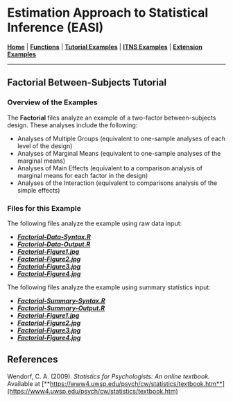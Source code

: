 # Estimation Approach to Statistical Inference (EASI)

[**Home**](https://github.com/cwendorf/EASI/) | 
[**Functions**](https://github.com/cwendorf/EASI/tree/master/A-Functions) | 
[**Tutorial Examples**](https://github.com/cwendorf/EASI/tree/master/B-TutorialExamples) | 
[**ITNS Examples**](https://github.com/cwendorf/EASI/tree/master/C-ITNSExamples) | 
[**Extension Examples**](https://github.com/cwendorf/EASI/tree/master/D-ExtensionExamples)

---

## Factorial Between-Subjects Tutorial

### Overview of the Examples

The **Factorial** files analyze an example of a two-factor between-subjects design. These analyses include the following:

- Analyses of Multiple Groups (equivalent to one-sample analyses of each level of the design)
- Analyses of Marginal Means (equivalent to one-sample analyses of the marginal means)
- Analyses of Main Effects (equivalent to a comparison analysis of marginal means for each factor in the design)
- Analyses of the Interaction (equivalent to comparisons analysis of the simple effects)

### Files for this Example

The following files analyze the example using raw data input:

- [**_Factorial-Data-Syntax.R_**](./Factorial-Data-Syntax.R)
- [**_Factorial-Data-Output.R_**](./Factorial-Data-Output.R)
- [**_Factorial-Figure1.jpg_**](./Factorial-Figure1.jpg)
- [**_Factorial-Figure2.jpg_**](./Factorial-Figure2.jpg)
- [**_Factorial-Figure3.jpg_**](./Factorial-Figure3.jpg) 
- [**_Factorial-Figure4.jpg_**](./Factorial-Figure4.jpg)

The following files analyze the example using summary statistics input:

- [**_Factorial-Summary-Syntax.R_**](./Factorial-Summary-Syntax.R)
- [**_Factorial-Summary-Output.R_**](./Factorial-Summary-Output.R)
- [**_Factorial-Figure1.jpg_**](./Factorial-Figure1.jpg)
- [**_Factorial-Figure2.jpg_**](./Factorial-Figure2.jpg)
- [**_Factorial-Figure3.jpg_**](./Factorial-Figure3.jpg)  
- [**_Factorial-Figure4.jpg_**](./Factorial-Figure4.jpg)

## References

Wendorf, C. A. (2009). _Statistics for Psychologists: An online textbook._ Available at [**https://www4.uwsp.edu/psych/cw/statistics/textbook.htm**](https://www4.uwsp.edu/psych/cw/statistics/textbook.htm)
